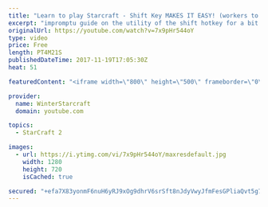 ```yaml
---
title: "Learn to play Starcraft - Shift Key MAKES IT EASY! (workers to gas, waypoints, ctrl grps, moving)"
excerpt: "impromptu guide on the utility of the shift hotkey for a bit of everything"
originalUrl: https://youtube.com/watch?v=7x9pHr544oY
type: video
price: Free
length: PT4M21S
publishedDateTime: 2017-11-19T17:05:30Z
heat: 51

featuredContent: "<iframe width=\"800\" height=\"500\" frameborder=\"0\" src=\"https://www.youtube.com/embed/7x9pHr544oY\" allow=\"accelerometer; autoplay; encrypted-media; gyroscope; picture-in-picture\" allowfullscreen></iframe>"

provider:
  name: WinterStarcraft
  domain: youtube.com

topics:
  - StarCraft 2

images:
  - url: https://i.ytimg.com/vi/7x9pHr544oY/maxresdefault.jpg
    width: 1280
    height: 720
    isCached: true

secured: "+efa7X83yonmF6nuH6yRJ9xOg9dhrV6srSft8nJdyVwyJfmFesGPliaQvt5g7uUzZCRMVTyFwh5wJlpY6gpEkNGz4ii3NBuE4y2N9WUITOQdNocFXRR4dIL7h/EbA32Mi4INHdaBUL7psfBTmJaJg3/c+lQvMyxSsxb6ykGyUXBIYroWiXaXpPrqQn8DZ7QFlcSGo9Yw2UameN1MMwtBuMNiMwi0QHa/FnWx1/RaZOx07NelOfp4rDCZDVrFLwRXr841CUwHhAAmNiUyZ4QBKby8mVK9e2fvvt5uWWLse+4cruTglRrXA19crGouG1ZcjNR2QJGDXa3fcYDy1yvYRH8RDnSIUPKuRP3PQxJkvgnByZbF8dn1VgfcnWKhIBwXgBd9UvUY+isvHtQmJCBeYqG+jaZkaTxDzHFGB9M34ys=;pd/J1IXFMHjKNSH5/55bDg=="
---
```


